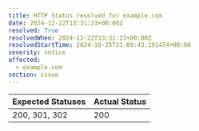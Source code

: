 ```yaml
---
title: HTTP Status resolved for example.com
date: 2024-12-22T13:31:23+00:00Z
resolved: True
resolvedWhen: 2024-12-22T13:31:23+00:00Z
resolvedStartTime: 2024-10-25T21:09:43.191474+00:00
severity: notice
affected:
  - example.com
section: issue
---
```


| Expected Statuses | Actual Status  |
|-------------------|----------------|
| 200, 301, 302 | 200 |
